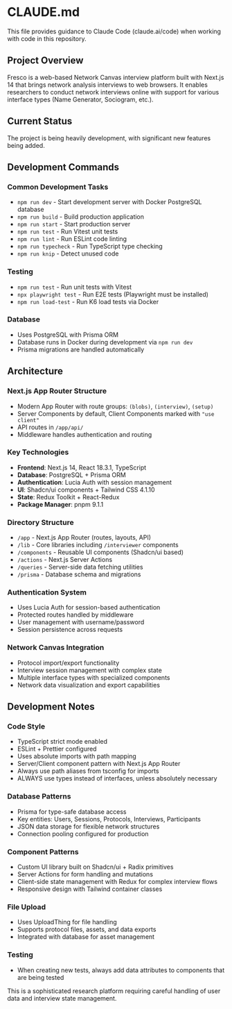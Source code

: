 # CLAUDE.md

This file provides guidance to Claude Code (claude.ai/code) when working with code in this repository.

## Project Overview

Fresco is a web-based Network Canvas interview platform built with Next.js 14 that brings network analysis interviews to web browsers. It enables researchers to conduct network interviews online with support for various interface types (Name Generator, Sociogram, etc.).

## Current Status

The project is being heavily development, with significant new features being added.

## Development Commands

### Common Development Tasks

- `npm run dev` - Start development server with Docker PostgreSQL database
- `npm run build` - Build production application
- `npm run start` - Start production server
- `npm run test` - Run Vitest unit tests
- `npm run lint` - Run ESLint code linting
- `npm run typecheck` - Run TypeScript type checking
- `npm run knip` - Detect unused code

### Testing

- `npm run test` - Run unit tests with Vitest
- `npx playwright test` - Run E2E tests (Playwright must be installed)
- `npm run load-test` - Run K6 load tests via Docker

### Database

- Uses PostgreSQL with Prisma ORM
- Database runs in Docker during development via `npm run dev`
- Prisma migrations are handled automatically

## Architecture

### Next.js App Router Structure

- Modern App Router with route groups: `(blobs)`, `(interview)`, `(setup)`
- Server Components by default, Client Components marked with `"use client"`
- API routes in `/app/api/`
- Middleware handles authentication and routing

### Key Technologies

- **Frontend**: Next.js 14, React 18.3.1, TypeScript
- **Database**: PostgreSQL + Prisma ORM
- **Authentication**: Lucia Auth with session management
- **UI**: Shadcn/ui components + Tailwind CSS 4.1.10
- **State**: Redux Toolkit + React-Redux
- **Package Manager**: pnpm 9.1.1

### Directory Structure

- `/app` - Next.js App Router (routes, layouts, API)
- `/lib` - Core libraries including `/interviewer` components
- `/components` - Reusable UI components (Shadcn/ui based)
- `/actions` - Next.js Server Actions
- `/queries` - Server-side data fetching utilities
- `/prisma` - Database schema and migrations

### Authentication System

- Uses Lucia Auth for session-based authentication
- Protected routes handled by middleware
- User management with username/password
- Session persistence across requests

### Network Canvas Integration

- Protocol import/export functionality
- Interview session management with complex state
- Multiple interface types with specialized components
- Network data visualization and export capabilities

## Development Notes

### Code Style

- TypeScript strict mode enabled
- ESLint + Prettier configured
- Uses absolute imports with path mapping
- Server/Client component pattern with Next.js App Router
- Always use path aliases from tsconfig for imports
- ALWAYS use types instead of interfaces, unless absolutely necessary

### Database Patterns

- Prisma for type-safe database access
- Key entities: Users, Sessions, Protocols, Interviews, Participants
- JSON data storage for flexible network structures
- Connection pooling configured for production

### Component Patterns

- Custom UI library built on Shadcn/ui + Radix primitives
- Server Actions for form handling and mutations
- Client-side state management with Redux for complex interview flows
- Responsive design with Tailwind container classes

### File Upload

- Uses UploadThing for file handling
- Supports protocol files, assets, and data exports
- Integrated with database for asset management

### Testing

- When creating new tests, always add data attributes to components that are being tested

This is a sophisticated research platform requiring careful handling of user data and interview state management.